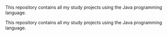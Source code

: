 This repository contains all my study projects using the Java programming language.

This repository contains all my study projects using the Java programming language.
